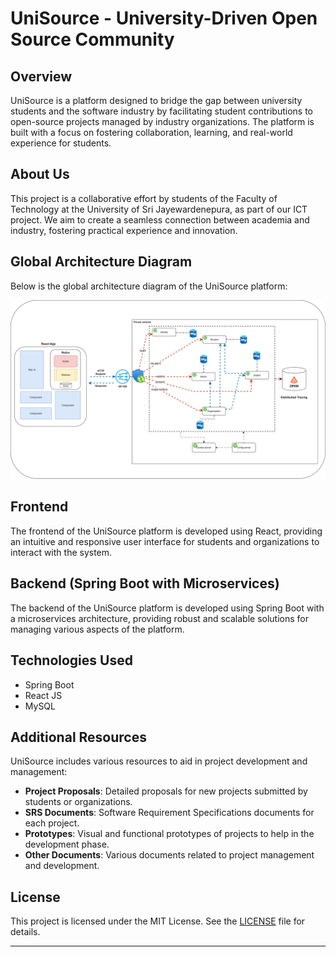 # UniSource - University-Driven Open Source Community

## Overview

UniSource is a platform designed to bridge the gap between university students and the software industry by facilitating student contributions to open-source projects managed by industry organizations. The platform is built with a focus on fostering collaboration, learning, and real-world experience for students.


## About Us

This project is a collaborative effort by students of the Faculty of Technology at the University of Sri Jayewardenepura, as part of our ICT project. We aim to create a seamless connection between academia and industry, fostering practical experience and innovation.

## Global Architecture Diagram

Below is the global architecture diagram of the UniSource platform:

![Global Architecture Diagram](architecture_diagram.svg)

## Frontend

The frontend of the UniSource platform is developed using React, providing an intuitive and responsive user interface for students and organizations to interact with the system.

## Backend (Spring Boot with Microservices)

The backend of the UniSource platform is developed using Spring Boot with a microservices architecture, providing robust and scalable solutions for managing various aspects of the platform.

## Technologies Used

- Spring Boot
- React JS
- MySQL

## Additional Resources

UniSource includes various resources to aid in project development and management:

- **Project Proposals**: Detailed proposals for new projects submitted by students or organizations.
- **SRS Documents**: Software Requirement Specifications documents for each project.
- **Prototypes**: Visual and functional prototypes of projects to help in the development phase.
- **Other Documents**: Various documents related to project management and development.


## License

This project is licensed under the MIT License. See the [LICENSE](LICENSE) file for details.

---
